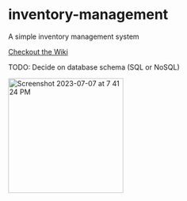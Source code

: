 # inventory-management
A simple inventory management system

[Checkout the Wiki](https://github.com/davesextonjr/inventory-management/wiki/_new)


TODO: Decide on database schema (SQL or NoSQL)

<img width="232" alt="Screenshot 2023-07-07 at 7 41 24 PM" src="https://github.com/davesextonjr/inventory-management/assets/108880502/1ddf6c59-83bd-412c-bfee-9c3368cad3a2">
